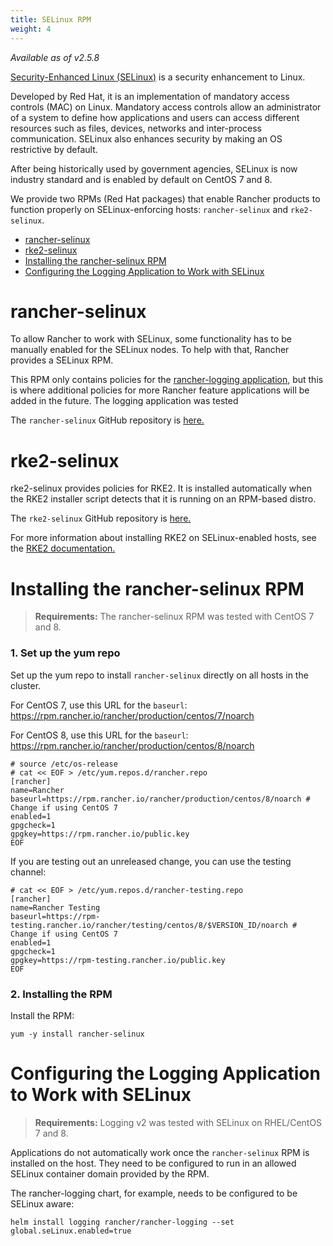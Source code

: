 ```yaml
---
title: SELinux RPM
weight: 4
---
```


_Available as of v2.5.8_

[Security-Enhanced Linux (SELinux)](https://en.wikipedia.org/wiki/Security-Enhanced_Linux) is a security enhancement to Linux.

Developed by Red Hat, it is an implementation of mandatory access controls (MAC) on Linux. Mandatory access controls allow an administrator of a system to define how applications and users can access different resources such as files, devices, networks and inter-process communication. SELinux also enhances security by making an OS restrictive by default. 

After being historically used by government agencies, SELinux is now industry standard and is enabled by default on CentOS 7 and 8.

We provide two RPMs (Red Hat packages) that enable Rancher products to function properly on SELinux-enforcing hosts: `rancher-selinux` and `rke2-selinux`.

- [rancher-selinux](#rancher-selinux)
- [rke2-selinux](#rke2-selinux)
- [Installing the rancher-selinux RPM](#installing-the-rancher-selinux-rpm)
- [Configuring the Logging Application to Work with SELinux](#configuring-the-logging-application-to-work-with-selinux)

# rancher-selinux

To allow Rancher to work with SELinux, some functionality has to be manually enabled for the SELinux nodes. To help with that, Rancher provides a SELinux RPM. 

This RPM only contains policies for the [rancher-logging application,](https://github.com/rancher/charts/tree/dev-v2.5/charts/rancher-logging) but this is where additional policies for more Rancher feature applications will be added in the future. The logging application was tested

The `rancher-selinux` GitHub repository is [here.](https://github.com/rancher/rancher-selinux)

# rke2-selinux

rke2-selinux provides policies for RKE2. It is installed automatically when the RKE2 installer script detects that it is running on an RPM-based distro.

The `rke2-selinux` GitHub repository is [here.](https://github.com/rancher/rke2-selinux)

For more information about installing RKE2 on SELinux-enabled hosts, see the [RKE2 documentation.](https://docs.rke2.io/install/methods/#rpm)

# Installing the rancher-selinux RPM

> **Requirements:** The rancher-selinux RPM was tested with CentOS 7 and 8.

### 1. Set up the yum repo

Set up the yum repo to install `rancher-selinux` directly on all hosts in the cluster.

For CentOS 7, use this URL for the `baseurl`: https://rpm.rancher.io/rancher/production/centos/7/noarch

For CentOS 8, use this URL for the `baseurl`: https://rpm.rancher.io/rancher/production/centos/8/noarch

```
# source /etc/os-release
# cat << EOF > /etc/yum.repos.d/rancher.repo 
[rancher] 
name=Rancher 
baseurl=https://rpm.rancher.io/rancher/production/centos/8/noarch # Change if using CentOS 7
enabled=1 
gpgcheck=1 
gpgkey=https://rpm.rancher.io/public.key 
EOF
```

If you are testing out an unreleased change, you can use the testing channel:

```
# cat << EOF > /etc/yum.repos.d/rancher-testing.repo
[rancher]
name=Rancher Testing
baseurl=https://rpm-testing.rancher.io/rancher/testing/centos/8/$VERSION_ID/noarch # Change if using CentOS 7
enabled=1
gpgcheck=1
gpgkey=https://rpm-testing.rancher.io/public.key
EOF
```

### 2. Installing the RPM

Install the RPM:

```
yum -y install rancher-selinux
```

# Configuring the Logging Application to Work with SELinux

> **Requirements:** Logging v2 was tested with SELinux on RHEL/CentOS 7 and 8.

Applications do not automatically work once the `rancher-selinux` RPM is installed on the host. They need to be configured to run in an allowed SELinux container domain provided by the RPM. 

The rancher-logging chart, for example, needs to be configured to be SELinux aware:

```
helm install logging rancher/rancher-logging --set global.seLinux.enabled=true
```
